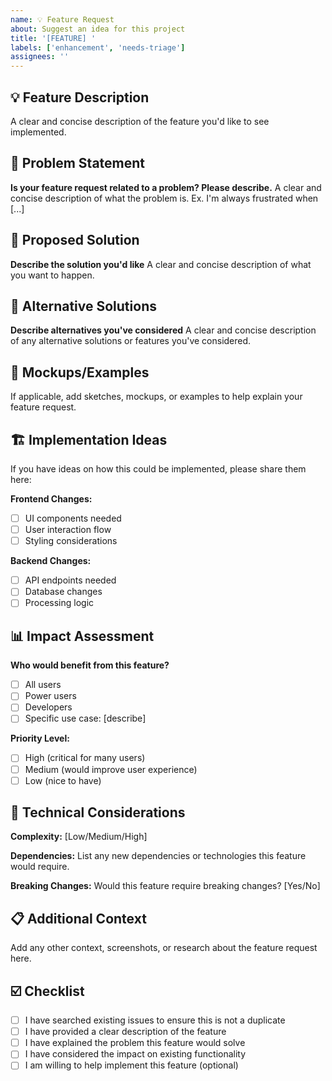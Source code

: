```yaml
---
name: 💡 Feature Request
about: Suggest an idea for this project
title: '[FEATURE] '
labels: ['enhancement', 'needs-triage']
assignees: ''
---
```


## 💡 Feature Description

A clear and concise description of the feature you'd like to see implemented.

## 🎯 Problem Statement

**Is your feature request related to a problem? Please describe.**
A clear and concise description of what the problem is. Ex. I'm always frustrated when [...]

## 💭 Proposed Solution

**Describe the solution you'd like**
A clear and concise description of what you want to happen.

## 🔄 Alternative Solutions

**Describe alternatives you've considered**
A clear and concise description of any alternative solutions or features you've considered.

## 🎨 Mockups/Examples

If applicable, add sketches, mockups, or examples to help explain your feature request.

## 🏗️ Implementation Ideas

If you have ideas on how this could be implemented, please share them here:

**Frontend Changes:**
- [ ] UI components needed
- [ ] User interaction flow
- [ ] Styling considerations

**Backend Changes:**
- [ ] API endpoints needed
- [ ] Database changes
- [ ] Processing logic

## 📊 Impact Assessment

**Who would benefit from this feature?**
- [ ] All users
- [ ] Power users
- [ ] Developers
- [ ] Specific use case: [describe]

**Priority Level:**
- [ ] High (critical for many users)
- [ ] Medium (would improve user experience)
- [ ] Low (nice to have)

## 🔧 Technical Considerations

**Complexity:** [Low/Medium/High]

**Dependencies:** List any new dependencies or technologies this feature would require.

**Breaking Changes:** Would this feature require breaking changes? [Yes/No]

## 📋 Additional Context

Add any other context, screenshots, or research about the feature request here.

## ☑️ Checklist

- [ ] I have searched existing issues to ensure this is not a duplicate
- [ ] I have provided a clear description of the feature
- [ ] I have explained the problem this feature would solve
- [ ] I have considered the impact on existing functionality
- [ ] I am willing to help implement this feature (optional) 